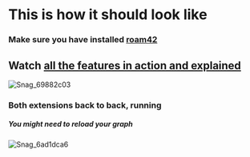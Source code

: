 # This is how it should look like
### Make sure you have installed [roam42](https://roamjs.com/extensions/roam42)

## Watch [all the features in action and explained](https://www.youtube.com/watch?v=RW_vkyf0Uek&list=PLsUa74AKSzOrSLn0hYz6taAuQ_XfhPQIg&index=1)

![Snag_69882c03](https://user-images.githubusercontent.com/65237382/136669187-4e74380e-0f4c-4faf-bcbf-6c4d40f33ab0.png)

### Both extensions back to back, running
##### You might need to reload your graph

![Snag_6ad1dca6](https://user-images.githubusercontent.com/65237382/136676624-617237ad-20cb-424c-a173-111777d4bec1.png)
